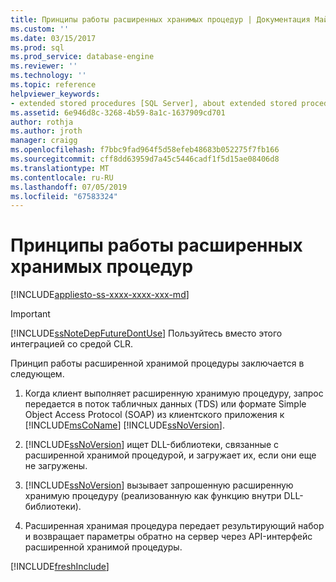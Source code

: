 ```yaml
---
title: Принципы работы расширенных хранимых процедур | Документация Майкрософт
ms.custom: ''
ms.date: 03/15/2017
ms.prod: sql
ms.prod_service: database-engine
ms.reviewer: ''
ms.technology: ''
ms.topic: reference
helpviewer_keywords:
- extended stored procedures [SQL Server], about extended stored procedures
ms.assetid: 6e946d8c-3268-4b59-8a1c-1637909cd701
author: rothja
ms.author: jroth
manager: craigg
ms.openlocfilehash: f7bbc9fad964f5d58efeb48683b052275f7fb166
ms.sourcegitcommit: cff8dd63959d7a45c5446cadf1f5d15ae08406d8
ms.translationtype: MT
ms.contentlocale: ru-RU
ms.lasthandoff: 07/05/2019
ms.locfileid: "67583324"
---
```

# <a name="how-extended-stored-procedures-work"></a>Принципы работы расширенных хранимых процедур

[!INCLUDE[appliesto-ss-xxxx-xxxx-xxx-md](../../includes/appliesto-ss-xxxx-xxxx-xxx-md.md)]
    
> [!IMPORTANT]  
>  [!INCLUDE[ssNoteDepFutureDontUse](../../includes/ssnotedepfuturedontuse-md.md)] Пользуйтесь вместо этого интеграцией со средой CLR.  
  
 Принцип работы расширенной хранимой процедуры заключается в следующем.  
  
1.  Когда клиент выполняет расширенную хранимую процедуру, запрос передается в поток табличных данных (TDS) или формате Simple Object Access Protocol (SOAP) из клиентского приложения к [!INCLUDE[msCoName](../../includes/msconame-md.md)] [!INCLUDE[ssNoVersion](../../includes/ssnoversion-md.md)].  
  
2.  [!INCLUDE[ssNoVersion](../../includes/ssnoversion-md.md)] ищет DLL-библиотеки, связанные с расширенной хранимой процедурой, и загружает их, если они еще не загружены.  
  
3.  [!INCLUDE[ssNoVersion](../../includes/ssnoversion-md.md)] вызывает запрошенную расширенную хранимую процедуру (реализованную как функцию внутри DLL-библиотеки).  
  
4.  Расширенная хранимая процедура передает результирующий набор и возвращает параметры обратно на сервер через API-интерфейс расширенной хранимой процедуры.  

[!INCLUDE[freshInclude](../../includes/paragraph-content/fresh-note-steps-feedback.md)]

